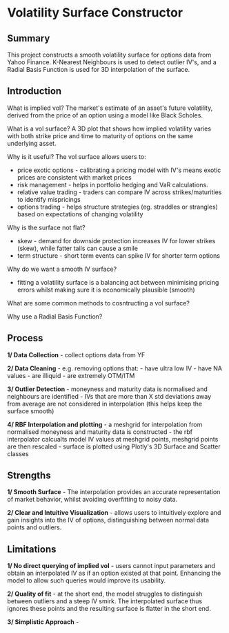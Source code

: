 # Volatility Surface Constructor

## Summary
This project constructs a smooth volatility surface for options data from Yahoo Finance. K-Nearest Neighbours is used to detect outlier IV's, and a Radial Basis Function is used for 3D interpolation of the surface.


## Introduction

What is implied vol?
The market's estimate of an asset's future volatility, derived from the price of an option using a model like Black Scholes.

What is a vol surface?
A 3D plot that shows how implied volatility varies with both strike price and time to maturity of options on the same underlying asset. 

Why is it useful?
The vol surface allows users to:
- price exotic options - calibrating a pricing model with IV's means exotic prices are consistent with market prices
- risk management - helps in portfolio hedging and VaR calculations.
- relative value trading - traders can compare IV across strikes/maturities to identify mispricings 
- options trading - helps structure strategies (eg. straddles or strangles) based on expectations of changing volatility

Why is the surface not flat?
- skew - demand for downside protection increases IV for lower strikes (skew), while fatter tails can cause a smile
- term structure - short term events can spike IV for shorter term options

Why do we want a smooth IV surface?
- fitting a volatility surface is a balancing act between minimising pricing errors whilst making sure it is economically plausible (smooth)

What are some common methods to cosntructing a vol surface?

Why use a Radial Basis Function?


## Process

**1/ Data Collection** - collect options data from YF

**2/ Data Cleaning** - e.g. removing options that: - have ultra low IV
                                                      - have NA values
                                                      - are illiquid
                                                      - are extremely OTM/ITM

**3/ Outlier Detection** - moneyness and maturity data is normalised and neighbours are identified
                            - IVs that are more than X std deviations away from average are not considered in interpolation (this helps keep the surface smooth)

**4/ RBF Interpolation and plotting** - a meshgrid for interpolation from normalised moneyness and maturity data is constructed
                                         - the rbf interpolator calcualts model IV values at meshgrid points, meshgrid points are then rescaled
                                         - surface is plotted using Plotly's 3D Surface and Scatter classes




## Strengths 

**1/ Smooth Surface** - The interpolation provides an accurate representation of market behavior, whilst avoiding overfitting to noisy data.

**2/ Clear and Intuitive Visualization** - allows users to intuitively explore and gain insights into the IV of options, distinguishing between normal data points and outliers.

## Limitations

**1/ No direct querying of implied vol** - users cannot input parameters and obtain an interpolated IV as if an option existed at that point. Enhancing the model to allow such queries would improve its usability.

**2/ Quality of fit** - at the short end, the model struggles to distinguish between outliers and a steep IV smirk. The interpolated surface thus ignores these points and the resulting surface is flatter in the short end. 

**3/ Simplistic Approach** -


